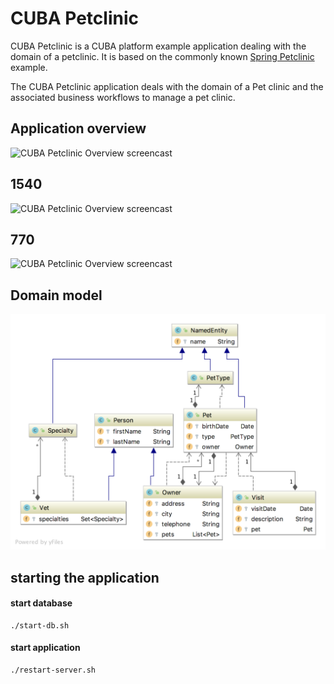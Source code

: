 # CUBA Petclinic

CUBA Petclinic is a CUBA platform example application dealing with the domain of a petclinic. It is based on the commonly known [Spring Petclinic](https://github.com/spring-projects/spring-petclinic) example.

The CUBA Petclinic application deals with the domain of a Pet clinic and the associated business workflows to manage a pet clinic.

## Application overview

![CUBA Petclinic Overview screencast](https://github.com/cuba-platform/cuba-petclinic/blob/master/img/cuba-petclinic-overview.gif)


## 1540

![CUBA Petclinic Overview screencast](https://github.com/cuba-platform/cuba-petclinic/blob/master/img/petclinic-1540.gif)

## 770

![CUBA Petclinic Overview screencast](https://github.com/cuba-platform/cuba-petclinic/blob/master/img/petclinic-770.gif)


## Domain model


![CUBA Petclinic Domain model](https://github.com/cuba-platform/cuba-petclinic/blob/master/img/domain-model.png)


## starting the application

#### start database
```
./start-db.sh
```

#### start application
```
./restart-server.sh
```


